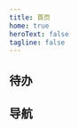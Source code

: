 ```yaml
---
title: 首页
home: true
heroText: false
tagline: false
---
```


## 待办

## 导航

<HomeView></HomeView>

<script lang="ts" setup>
import HomeView from '$/components/HomeView.vue'
</script>
